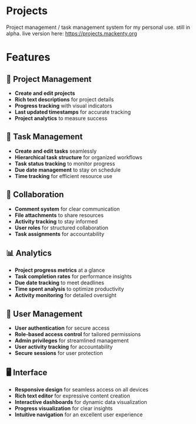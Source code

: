 # Projects
Project management / task management system for my personal use. still in alpha. live version here: https://projects.mackenty.org

# Features

## 🚀 Project Management
- **Create and edit projects**
- **Rich text descriptions** for project details
- **Progress tracking** with visual indicators
- **Last updated timestamps** for accurate tracking
- **Project analytics** to measure success

## 📝 Task Management
- **Create and edit tasks** seamlessly
- **Hierarchical task structure** for organized workflows
- **Task status tracking** to monitor progress
- **Due date management** to stay on schedule
- **Time tracking** for efficient resource use

## 🤝 Collaboration
- **Comment system** for clear communication
- **File attachments** to share resources
- **Activity tracking** to stay informed
- **User roles** for structured collaboration
- **Task assignments** for accountability

## 📊 Analytics
- **Project progress metrics** at a glance
- **Task completion rates** for performance insights
- **Due date tracking** to meet deadlines
- **Time spent analysis** to optimize productivity
- **Activity monitoring** for detailed oversight

## 👥 User Management
- **User authentication** for secure access
- **Role-based access control** for tailored permissions
- **Admin privileges** for streamlined management
- **User activity tracking** for accountability
- **Secure sessions** for user protection

## 🖥️ Interface
- **Responsive design** for seamless access on all devices
- **Rich text editor** for expressive content creation
- **Interactive dashboards** for dynamic data visualization
- **Progress visualization** for clear insights
- **Intuitive navigation** for an excellent user experience


